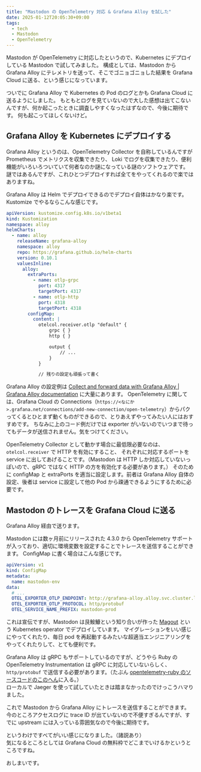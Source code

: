 ```yaml
---
title: "Mastodon の OpenTelemetry 対応 & Grafana Alloy を試した"
date: 2025-01-12T20:05:30+09:00
tags:
  - tech
  - Mastodon
  - OpenTelemetry
---
```


Mastodon が OpenTelemetry に対応したというので、Kubernetes にデプロイしている Mastodon で試してみました。
構成としては、Mastodon から Grafana Alloy にテレメトリを送って、そこでゴニョゴニョした結果を Grafana Cloud に送る、という感じになっています。

ついでに Grafana Alloy で Kubernetes の Pod のログとかも Grafana Cloud に送るようにしました。
もともとログを見ていないので大した感想は出てこないんですが、何か起こったときに調査しやすくなったはずなので、今後に期待です。
何も起こってほしくないけど。

## Grafana Alloy を Kubernetes にデプロイする

Grafana Alloy というのは、OpenTelemetry Collector を自称しているんですが Prometheus でメトリクスを収集できたり、
Loki でログを収集できたり、便利機能がいろいろついていて何者なのか謎になっている謎のソフトウェアです。
謎ではあるんですが、これひとつデプロイすれば全てをやってくれるので楽ではありますね。

Grafana Alloy は Helm でデプロイできるのでデプロイ自体はかなり楽です。
Kustomize でやるならこんな感じです。

```yaml
apiVersion: kustomize.config.k8s.io/v1beta1
kind: Kustomization
namespace: alloy
helmCharts:
  - name: alloy
    releaseName: grafana-alloy
    namespace: alloy
    repo: https://grafana.github.io/helm-charts
    version: 0.10.1
    valuesInline:
      alloy:
        extraPorts:
          - name: otlp-grpc
            port: 4317
            targetPort: 4317
          - name: otlp-http
            port: 4318
            targetPort: 4318
        configMap:
          content: |
            otelcol.receiver.otlp "default" {
                grpc { }
                http { }

                output {
                    // ...
                }
            }

            // 残りの設定も頑張って書く
```

Grafana Alloy の設定例は [Collect and forward data with Grafana Alloy | Grafana Alloy documentation](https://grafana.com/docs/alloy/latest/collect/) に大量にあります。
OpenTelemetry に関しては、Grafana Cloud の Connections（`https://<なにか>.grafana.net/connections/add-new-connection/open-telemetry`）からパクってくるとひとまず動くものができるので、とりあえずやってみたい人にはおすすめです。
ちなみに上のコード例だけでは exporter がいないのでいつまで待ってもデータが送信されません。気をつけてください。

OpenTelemetry Collector として動かす場合に最低限必要なのは、`otelcol.receiver` で HTTP を有効にすること、
それぞれに対応するポートを service に出してあげることです。（Mastodon は HTTP しか対応していないっぽいので、gRPC ではなく HTTP の方を有効化する必要があります。）
そのために configMap と extraPorts を適当に設定します。前者は Grafana Alloy 自体の設定、後者は service に設定して他の Pod から疎通できるようにするために必要です。

## Mastodon のトレースを Grafana Cloud に送る

Grafana Alloy 経由で送ります。

Mastodon には数ヶ月前にリリースされた 4.3.0 から OpenTelemetry サポートが入っており、適切に環境変数を設定することでトレースを送信することができます。
ConfigMap に書く場合はこんな感じです。

```yaml
apiVersion: v1
kind: ConfigMap
metadata:
  name: mastodon-env
data:
  # ...
  OTEL_EXPORTER_OTLP_ENDPOINT: http://grafana-alloy.alloy.svc.cluster.local:4318
  OTEL_EXPORTER_OTLP_PROTOCOL: http/protobuf
  OTEL_SERVICE_NAME_PREFIX: mastodon-prod
```

これは宣伝ですが、Mastodon は艮鮟鱇という知り合いが作った [Magout](https://github.com/ushitora-anqou/magout) という Kubernetes operator でデプロイしています。
マイグレーションをいい感じにやってくれたり、毎日 pod を再起動するみたいな超適当エンジニアリングをやってくれたりして、とても便利です。

Grafana Alloy は gRPC もサポートしているのですが、どうやら Ruby の OpenTelemetry Instrumentation は gRPC に対応していないらしく、
`http/protobuf` で送信する必要があります。（たぶん [opentelemetry-ruby のソースコードのこのへん](https://github.com/open-telemetry/opentelemetry-ruby/blob/baeda39731d70f3f18ac8693168039fb8a1d2c8c/sdk/lib/opentelemetry/sdk/configurator.rb#L193C47-L194C1)に入る。）  
ローカルで Jaeger を使って試していたときは踏まなかったのでけっこうハマりました。

これで Mastodon から Grafana Alloy にトレースを送信することができます。
今のところアクセスログに trace ID が出ていないので不便すぎるんですが、すでに upstream には入っている雰囲気なので今後に期待です。

というわけですべてがいい感じになりました。（諸説あり）  
気になるところとしては Grafana Cloud の無料枠でどこまでいけるかというところですね。

おしまいです。
